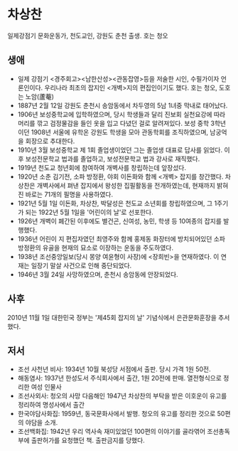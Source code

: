 차상찬
=====

일제강점기 문화운동가, 천도교인, 강원도 춘천 출생. 호는 청오

생애
----
 * 일제 강점기 <경주회고><남한산성><관동잡영>등을 저술한 시인, 수필가이자 언론인이다. 우리나라 최초의 잡지인 <개벽>지의 편집인이기도 했다. 호는 청오, 도호는 노암(蘆菴)
 * 1887년 2월 12일 강원도 춘천시 송암동에서 차두영의 5남 1녀중 막내로 태어났다.
 * 1906년 보성중학교에 입학하였으며, 당시 학생들과 달리 진보회 실천요강에 따라 머리를 깎고 검정물감을 들인 옷을 입고 다녔던 걸로 알려져있다. 보성 중학 3학년이던 1908년 서울에 유학온 강원도 학생을 모아 관동학회를 조직하였으며, 남궁억을 회장으로 추대한다.
 * 1910년 3월 보성중학교 제 1회 졸업생이었던 그는 졸업생 대표로 답사를 읽었다. 이후 보성전문학교 법과를 졸업하고, 보성전문학교 법과 강사로 재직했다.
 * 1919년 천도교 청년회에 참여하여 개벽사를 창립하는데 앞장섰다.
 * 1920년 소춘 김기전, 소파 방정환, 야회 이돈화와 함께 <개벽> 잡지를 창간했다. 차상찬은 개벽사에서 펴낸 잡지에서 왕성한 집필활동을 전개하였는데, 현재까지 밝혀진 바로는 71개의 필명을 사용하였다.
 * 1921년 5월 1일 이돈화, 차상찬, 박달성은 천도교 소년회를 창립하였으며, 그 1주기가 되는 1922년 5월 1일을 '어린이의 날'로 선포한다.
 * 1926년 개벽이 폐간된 이후에도 별건곤, 신여성, 농민, 학생 등 10여종의 잡지를 발행했다.
 * 1936년 어린이 지 편집자였던 최영주와 함께 홍제동 화장터에 방치되어있던 소파 방정환의 유골을 현재의 묘소로 이장하는 운동을 주도하였다.
 * 1938년 조선중앙일보(당시 몽양 여윤형이 사장)에 <장희빈>을 연재하였다. 이 연재는 일장기 말살 사건으로 인해 중단되었다.
 * 1946년 3월 24일 사망하였으며, 춘천시 송암동에 안장되었다.

사후
----
2010년 11월 1일 대한민국 정부는 '제45회 잡지의 날' 기념식에서 은관문화훈장을 추서했다.

저서
----
 * 조선 사천년 비사: 1934년 10월 북성당 서점에서 출판. 당시 가격 1원 50전.
 * 해동염사: 1937년 한성도서 주식회사에서 출간, 1원 20전에 판매. 열전형식으로 정리한 여성 인물사
 * 조선사외사: 청오의 사망 다음해인 1947년 차상찬의 부탁을 받은 이호운이 유고를 정리하여 명성사에서 출간
 * 한국야담사화집: 1959년, 동국문화사에서 발행. 청오의 유고를 정리한 것으로 50편의 야담을 소개.
 * 조선백화집: 1942년 우리 역사속 재미있었던 100편의 이야기를 골라엮어 조선총독부에 출판허가를 요청했던 책. 출판금지를 당했다.
